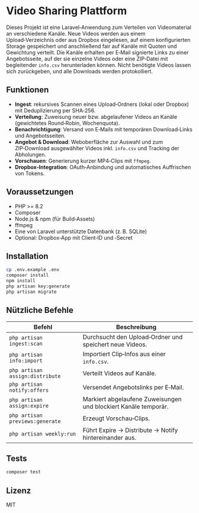 # Video Sharing Plattform

Dieses Projekt ist eine Laravel‑Anwendung zum Verteilen von Videomaterial an verschiedene Kanäle. Neue Videos werden aus einem Upload‑Verzeichnis oder aus Dropbox eingelesen, auf einem konfigurierten Storage gespeichert und anschließend fair auf Kanäle mit Quoten und Gewichtung verteilt. Die Kanäle erhalten per E‑Mail signierte Links zu einer Angebotsseite, auf der sie einzelne Videos oder eine ZIP‑Datei mit begleitender `info.csv` herunterladen können. Nicht benötigte Videos lassen sich zurückgeben, und alle Downloads werden protokolliert.

## Funktionen

- **Ingest**: rekursives Scannen eines Upload‑Ordners (lokal oder Dropbox) mit Deduplizierung per SHA‑256.
- **Verteilung**: Zuweisung neuer bzw. abgelaufener Videos an Kanäle (gewichtetes Round‑Robin, Wochenquota).
- **Benachrichtigung**: Versand von E‑Mails mit temporären Download‑Links und Angebotsseiten.
- **Angebot & Download**: Weboberfläche zur Auswahl und zum ZIP‑Download ausgewählter Videos inkl. `info.csv` und Tracking der Abholungen.
- **Vorschauen**: Generierung kurzer MP4‑Clips mit `ffmpeg`.
- **Dropbox‑Integration**: OAuth‑Anbindung und automatisches Auffrischen von Tokens.

## Voraussetzungen

- PHP >= 8.2
- Composer
- Node.js & npm (für Build‑Assets)
- ffmpeg
- Eine von Laravel unterstützte Datenbank (z. B. SQLite)
- Optional: Dropbox‑App mit Client‑ID und ‑Secret

## Installation

```bash
cp .env.example .env
composer install
npm install
php artisan key:generate
php artisan migrate
```

## Nützliche Befehle

| Befehl | Beschreibung |
|--------|--------------|
| `php artisan ingest:scan` | Durchsucht den Upload‑Ordner und speichert neue Videos. |
| `php artisan info:import` | Importiert Clip‑Infos aus einer `info.csv`. |
| `php artisan assign:distribute` | Verteilt Videos auf Kanäle. |
| `php artisan notify:offers` | Versendet Angebotslinks per E‑Mail. |
| `php artisan assign:expire` | Markiert abgelaufene Zuweisungen und blockiert Kanäle temporär. |
| `php artisan previews:generate` | Erzeugt Vorschau‑Clips. |
| `php artisan weekly:run` | Führt Expire → Distribute → Notify hintereinander aus. |

## Tests

```bash
composer test
```

## Lizenz

MIT
